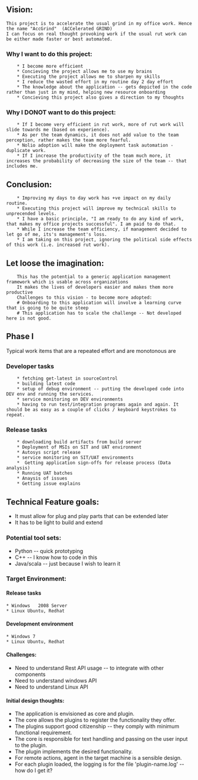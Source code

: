 ## Vision:
	This project is to accelerate the usual grind in my office work. Hence the name "AccGrind"  (ACCelerated GRIND)
	I can focus on real thought provoking work if the usual rut work can be either made faster or best automated.

### Why I want to do this project:
		* I become more efficient
		* Concieving the project allows me to use my brains
		* Executing the project allows me to sharpen my skills
		* I reduce the wasted effort in my routine day 2 day effort
		* The knowledge about the application -- gets depicted in the code rather than just in my mind, helping new resource onboarding
		* Concieving this project also gives a direction to my thoughts

### Why I DONOT want to do this project:
		* If I become very efficient in rut work, more of rut work will slide towards me (based on experience).
		* As per the team dynamics, it does not add value to the team perception, rather makes the team more fearful.
		* Nolio adoption will make the deployment task automation - duplicate work.
		* If I increase the productivity of the team much more, it increases the probability of decreasing the size of the team -- that includes me.

## Conclusion:
		* Improving my days to day work has +ve impact on my daily routine.
		* Executing this project will improve my technical skills to unprecended levels.
		* I have a basic principle, "I am ready to do any kind of work, that makes my office projects successful". I am paid to do that.
		* While I increase the team efficiency, if management decided to let go of me, its's management's loss.
		* I am taking on this project, ignoring the political side effects of this work (i.e. increased rut work).

## Let loose the imagination:
		This has the potential to a generic application management framework which is usable across organizations
		It makes the lives of developers easier and makes them more productive
		Challenges to this vision - to become more adopted:
		# Onboarding to this application will involve a learning curve that is going to be quite steep
		# This application has to scale the challenge -- Not developed here is not good.

## Phase I
Typical work items that are a repeated effort and are monotonous are

###  Developer tasks
		* fetching get-latest in sourceControl
		* building latest code
		* setup of debug environment -- putting the developed code into DEV env and running the services.
		* service monitoring on DEV environments
		* having to run test/integration programs again and again. It should be as easy as a couple of clicks / keyboard keystrokes to repeat.

###  Release tasks
		* downloading build artifacts from build server
		* Deployment of MSIs on SIT and UAT environment
		* Autosys script release
		* service monitoring on SIT/UAT environments
	    *  Getting application sign-offs for release process (Data analysis)
		* Running UAT batches
		* Anaysis of issues
		* Getting issue explains

## Technical Feature goals:
* It must allow for plug and play parts that can be extended later
* It has to be light to build and extend

### Potential tool sets:
* Python	-- quick prototyping
* C++		-- I know how to code in this
* Java/scala		-- just because I wish to learn it

### Target Environment:
#### Release tasks
	* Windows	2008 Server
	* Linux	Ubuntu, Redhat 
#### Development environment
	* Windows 7
	* Linux	Ubuntu, Redhat 

#### Challenges:
* Need to understand Rest API usage -- to integrate with other components
* Need to understand windows API
* Need to understand Linux API

#### Initial design thoughts:
* The application is envisioned as core and plugin.
* The core allows the plugins to register the functionality they offer.
* The plugins support good citizenship -- they comply with minimum functional requirement.
* The core is responsible for text handling and passing on the user input to the plugin.
* The plugin implements the desired functionality.
* For remote actions, agent in the target machine is a sensible design.
* For each plugin loaded, the logging is for the file 'plugin-name.log' -- how do I get it?
